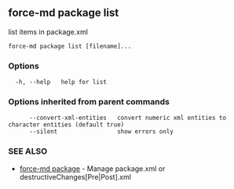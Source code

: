 ## force-md package list

list items in package.xml

```
force-md package list [filename]...
```

### Options

```
  -h, --help   help for list
```

### Options inherited from parent commands

```
      --convert-xml-entities   convert numeric xml entities to character entities (default true)
      --silent                 show errors only
```

### SEE ALSO

* [force-md package](force-md_package.md)	 - Manage package.xml or destructiveChanges[Pre|Post].xml

